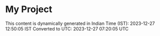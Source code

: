# My Project

This content is dynamically generated in Indian Time (IST): 2023-12-27 12:50:05 IST
Converted to UTC: 2023-12-27 07:20:05 UTC
